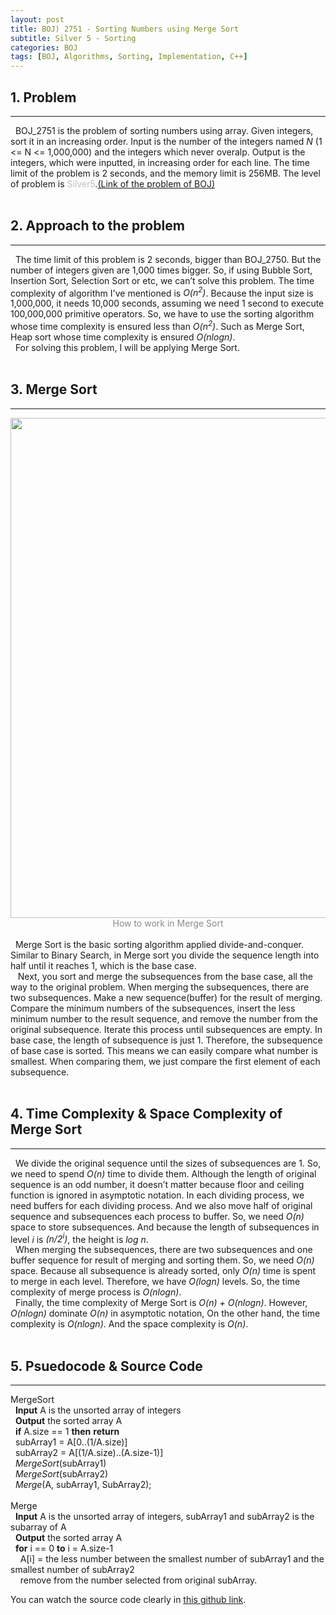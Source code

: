 ```yaml
---
layout: post
title: BOJ) 2751 - Sorting Numbers using Merge Sort
subtitle: Silver 5 - Sorting
categories: BOJ
tags: [BOJ, Algorithms, Sorting, Implementation, C++]
---
```

## 1. Problem
<hr>
&nbsp;&nbsp;BOJ_2751 is the problem of sorting numbers using array. Given integers, sort it in an increasing order. Input is the number of the integers named <i>N</i> (1 <= N <= 1,000,000) and the integers which never overalp. Output is the integers, which were inputted, in increasing order for each line. The time limit of the problem is 2 seconds, and the memory limit is 256MB. The level of problem is <span style="color:silver">Silver5</span>.<a href="https://www.acmicpc.net/problem/2751">(Link of the problem of BOJ)</a>
<br/><br/>

## 2. Approach to the problem
<hr>
&nbsp;&nbsp;The time limit of this problem is 2 seconds, bigger than BOJ_2750. But the number of integers given are 1,000 times bigger. So, if using Bubble Sort, Insertion Sort, Selection Sort or etc, we can’t solve this problem. The time complexity of algorithm I've mentioned is <i>O&#40;n<sup>2</sup>&#41;</i>. Because the input size is 1,000,000, it needs 10,000 seconds, assuming we need 1 second to execute 100,000,000 primitive operators. So, we have to use the sorting algorithm whose time complexity is ensured less than <i>O&#40;n<sup>2</sup>&#41;</i>. Such as Merge Sort, Heap sort whose time complexity is ensured <i>O&#40;nlogn&#41;</i>.<br/>
&nbsp;&nbsp;For solving this problem, I will be applying Merge Sort.
<br/><br/>

## 3. Merge Sort
<hr>
<center><img src = "https://user-images.githubusercontent.com/80208196/156988019-1af0c37d-2a52-47bb-86cc-6aeb83f7b3f5.png" width="600" height="800"></center>
<center><span style = "opacity:0.5">How to work in Merge Sort</span></center>
<br/>
&nbsp;&nbsp;Merge Sort is the basic sorting algorithm applied divide-and-conquer. Similar to Binary Search, in Merge sort you divide the sequence length into half until it reaches 1, which is the base case.
<br/>
&nbsp;&nbsp; Next, you sort and merge the subsequences from the base case, all the way to the original problem. When merging the subsequences, there are two subsequences. Make a new sequence(buffer) for the result of merging. Compare the minimum numbers of the subsequences, insert the less minimum number to the result sequence, and remove the number from the original subsequence. Iterate this process until subsequences are empty. In base case, the length of subsequence is just 1. Therefore, the subsequence of base case is sorted. This means we can easily compare what number is smallest. When comparing them, we just compare the first element of each subsequence.
<br/><br/>

## 4. Time Complexity & Space Complexity of Merge Sort
<hr>
&nbsp;&nbsp;We divide the original sequence until the sizes of subsequences are 1. So, we need to spend <i>O(n)</i> time to divide them. Although the length of original sequence is an odd number, it doesn’t matter because floor and ceiling function is ignored in asymptotic notation. In each dividing process, we need buffers for each dividing process. And we also move half of original sequence and subsequences each process to buffer. So, we need <i>O(n)</i> space to store subsequences. And because the length of subsequences in level <i>i</i> is <i>(n/2<sup>i</sup>)</i>, the height is <i>log n</i>.
<br/>
&nbsp;&nbsp;When merging the subsequences, there are two subsequences and one buffer sequence for result of merging and sorting them. So, we need <i>O(n)</i> space. Because all subsequence is already sorted, only <i>O(n)</i> time is spent to merge in each level. Therefore, we have <i>O(logn)</i> levels. So, the time complexity of merge process is <i>O(nlogn)</i>.
<br/>
&nbsp;&nbsp;Finally, the time complexity of Merge Sort is <i>O(n) + O(nlogn)</i>. However, <i>O(nlogn)</i> dominate <i>O(n)</i> in asymptotic notation, On the other hand, the time complexity is <i>O(nlogn)</i>. And the space complexity is <i>O(n)</i>.
<br/><br/>

## 5. Psuedocode & Source Code
<hr>
MergeSort <br/>
&nbsp;&nbsp;<b>Input</b> A is the unsorted array of integers<br/>
&nbsp;&nbsp;<b>Output</b> the sorted array A<br/>
&nbsp;&nbsp;<b>if</b> A.size == 1 <b>then</b> <b>return</b><br/>
&nbsp;&nbsp;subArray1 = A[0..(1/A.size)]<br/>
&nbsp;&nbsp;subArray2 = A[(1/A.size)..(A.size-1)]<br/>
&nbsp;&nbsp;<i>MergeSort</i>(subArray1)<br/>
&nbsp;&nbsp;<i>MergeSort</i>(subArray2)<br/>
&nbsp;&nbsp;<i>Merge</i>(A, subArray1, SubArray2);
<br/><br/>
Merge<br/>
&nbsp;&nbsp;<b>Input</b> A is the unsorted array of integers, subArray1 and subArray2 is the subarray of A<br/>
&nbsp;&nbsp;<b>Output</b> the sorted array A<br/>
&nbsp;&nbsp;<b>for</b> i == 0 <b>to</b> i = A.size-1<br/>
&nbsp;&nbsp;&nbsp;&nbsp;A[i] = the less number between the smallest number of subArray1 and the smallest number of subArray2<br/>
&nbsp;&nbsp;&nbsp;&nbsp;remove from the number selected from original subArray.

<br/>

You can watch the source code clearly in <a href = "https://github.com/unsik6/BOJ_by_Cpp/blob/main/BaekJoon_CPlusPlus/2751_BOJ.cpp">this github link</a>.

<script src="https://gist.github.com/unsik6/b0bd331f3d3f150d887bbc9b1441b717.js"></script>